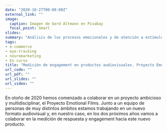 ```yaml
---
date: "2020-10-27T00:00:00Z"
external_link: ""
image:
  caption: Imagen de Gerd Altmann en Pixabay 
  focal_point: Smart
slides: 
summary: "Análisis de los procesos emocionales y de atención a estímulos audiovisuales. Proyecto Emotional Films."
tags:
- e-commerce
- eye-tracking
- neuromarketing
- En curso
title: "Medición de engagement en productos audiovisuales. Proyecto Emotional Films"
url_code: ""
url_pdf: ""
url_slides: ""
url_video: ""
---
```


En otoño de 2020 hemos comenzado a colaborar en un proyecto ambicioso y multidisciplinar, el Proyecto Emotional Films. Junto a un equipo de personas de muy distintos ámbitos estamos trabajando en un nuevo formato audiovisual y, en nuestro caso, en los dos próximos años vamos a colaborar en la medición de respuesta y engagement hacia este nuevo producto.
